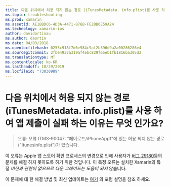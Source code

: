 ```yaml
---
title: 다음 위치에서 허용 되지 않는 경로 (iTunesMetadata. info.plist)를 사용 하 여 앱 제출이 실패 하는 이유는 무엇 인가요?
ms.topic: troubleshooting
ms.prod: xamarin
ms.assetid: AE1BBDC6-4D3A-4471-876B-FE28B6E59A24
ms.technology: xamarin-ios
author: davidortinau
ms.author: daortin
ms.date: 04/03/2018
ms.openlocfilehash: 0255c918f7d6e984c9af2b396d9a2a00286286e4
ms.sourcegitcommit: 2fbe4932a319af4ebc829f65eb1fb1816ba305d3
ms.translationtype: MT
ms.contentlocale: ko-KR
ms.lasthandoff: 10/29/2019
ms.locfileid: "73030989"
---
```

# <a name="why-does-my-app-submission-fail-with-disallowed-paths--itunesmetadataplist--found-at--"></a>다음 위치에서 허용 되지 않는 경로 (iTunesMetadata. info.plist)를 사용 하 여 앱 제출이 실패 하는 이유는 무엇 인가요?

> 오류: 오류 ITMS-90047: "페이로드/iPhoneApp1"에 있는 허용 되지 않는 경로 ("Itunesinfo.plist")가 있습니다.

이 오류는 Apple 앱 스토어 확인 프로세스의 변경으로 인해 사용자가 [버그 29180](https://bugzilla.xamarin.com/show_bug.cgi?id=29180)등의 문제를 해결 하지 못하도록 하기 위한 것입니다. 이 특정 오류는 설치한 Xamarin의 특정 _버전과 관련이 없으므로 다운 그레이드는 도움이_ _되지_ 않습니다.

이 문제에 대 한 해결 방법 및 최신 업데이트는 [여기](https://forums.xamarin.com/discussion/40388/disallowed-paths-itunesmetadata-plist-found-at-when-submitting-to-app-store/p1) 의 포럼 설명을 참조 하세요.

